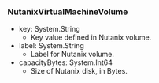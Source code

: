### NutanixVirtualMachineVolume
- key: System.String
  - Key value defined in Nutanix volume.
- label: System.String
  - Label for Nutanix volume.
- capacityBytes: System.Int64
  - Size of Nutanix disk, in Bytes.
